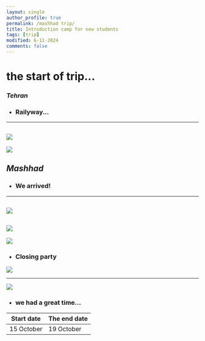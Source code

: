```yaml
---
layout: single
author_profile: true
permalink: /mashhad trip/
title: Introduction camp for new students
tags: [trip]
modified: 6-11-2024
comments: false
---
```



# the start of trip...
### *Tehran*
- ### Railyway...
---
![](assets/images/IMG_20241015_204151.jpg)
---
![](assets/images/IMG_20241015_212819.jpg)


## *Mashhad*
- ### We arrived!
---
![](assets/images/IMG_20241016_104629.jpg)
---
![](assets/images/IMG_20241017_174933.jpg)
---
![](assets/images/IMG_20241017_182149.jpg)

- ### Closing party
![](assets/images/IMG_20241018_162259.jpg)

---

![](assets/images/IMG_20241019_083209.jpg)
- ### we had a great time...

|    Start date      | The end date  |
|--------------------|---------------|
|    15 October      |  19 October   |

